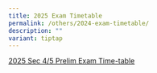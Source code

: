 ```yaml
---
title: 2025 Exam Timetable
permalink: /others/2024-exam-timetable/
description: ""
variant: tiptap
---
```

<p><a href="/files/Exam TT/2025_Sec_4_5_Prelim_TT_withParentsLetter__2Jul_.pdf" rel="noopener noreferrer nofollow" target="_blank">2025 Sec 4/5 Prelim Exam Time-table</a>
</p>